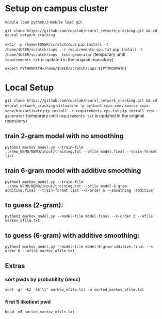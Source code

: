 # Setup on campus cluster
`module load python/3`
`module load git`

`git clone https://github.com/cupslab/neural_network_cracking.git && cd neural_network_cracking`

`mkdir -p /home/$USER/scratch/cups`
`pip install -t /home/$USER/scratch/cups  -r requirements-cpu.txt`
`pip install -t /home/$USER/scratch/cups  test-generator` (temporary until `requirements.txt` is updated in the original repository)

`export PYTHONPATH=/home/$USER/scratch/cups:${PYTHONPATH}`

# Local Setup

`git clone https://github.com/cupslab/neural_network_cracking.git && cd neural_network_cracking`
`virtualenv -p python3 cups-venv`
`source cups-venv/bin/activate`
`pip install -r requirements-cpu.txt`
`pip install test-generator` (temporary until `requirements.txt` is updated in the original repository)


## train 2-gram model with no smoothing
`python3 markov_model.py --train-file ../new_NEMO/NEMO/input/training.txt --ofile model.final --train-format list`

## train 6-gram model with additive smoothing
`python3 markov_model.py --train-file ../new_NEMO/NEMO/input/training.txt --ofile model-6-gram-additive.final --train-format list --k-order 6 --smoothing 'additive'`

## to guess (2-gram):
`python3 markov_model.py --model-file model.final --k-order 2 --ofile markov_ofile.txt`

## to guess (6-gram) with additive smoothing:
`python3 markov_model.py --model-file model-6-gram-additive.final --k-order 6 --ofile markov_ofile.txt`

## Extras
### sort pwds by probability (desc)
`sort -gr -k2 -t$'\t' markov_ofile.txt -o sorted_markov_ofile.txt`

### first 5 likeliest pwd
`head -n5 sorted_markov_ofile.txt`